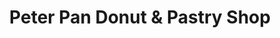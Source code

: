 ---
title: "Peter Pan Donut & Pastry Shop"
url: /brooklyn/peter-pan-donut-und-pastry-shop/
shop: Bäckerei
---